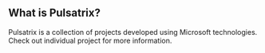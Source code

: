 ## What is Pulsatrix?
Pulsatrix is a collection of projects developed using Microsoft technologies. Check out individual project for more information.
